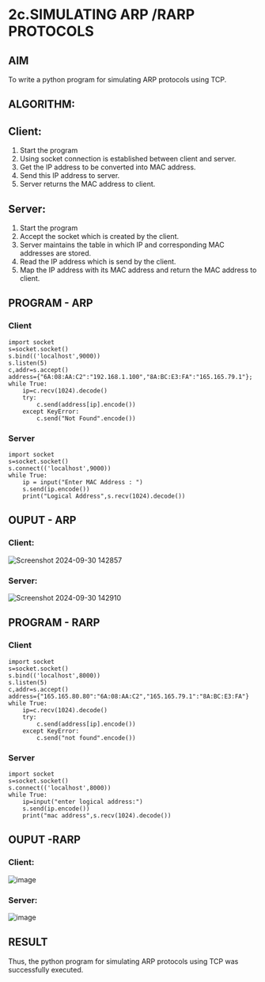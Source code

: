 # 2c.SIMULATING ARP /RARP PROTOCOLS
## AIM
To write a python program for simulating ARP protocols using TCP.
## ALGORITHM:
## Client:
1. Start the program
2. Using socket connection is established between client and server.
3. Get the IP address to be converted into MAC address.
4. Send this IP address to server.
5. Server returns the MAC address to client.
## Server:
1. Start the program
2. Accept the socket which is created by the client.
3. Server maintains the table in which IP and corresponding MAC addresses are
stored.
4. Read the IP address which is send by the client.
5. Map the IP address with its MAC address and return the MAC address to client.

## PROGRAM - ARP
### Client
```
import socket
s=socket.socket()
s.bind(('localhost',9000))
s.listen(5)
c,addr=s.accept()
address={"6A:08:AA:C2":"192.168.1.100","8A:BC:E3:FA":"165.165.79.1"};
while True:
    ip=c.recv(1024).decode()
    try:
        c.send(address[ip].encode())
    except KeyError:
        c.send("Not Found".encode())
```
### Server
```
import socket
s=socket.socket()
s.connect(('localhost',9000))
while True:
    ip = input("Enter MAC Address : ")
    s.send(ip.encode())
    print("Logical Address",s.recv(1024).decode())
```
## OUPUT - ARP
### Client:

![Screenshot 2024-09-30 142857](https://github.com/user-attachments/assets/9adde38e-f87a-400b-9514-b8055a03e7b1)

### Server:

![Screenshot 2024-09-30 142910](https://github.com/user-attachments/assets/9649b779-7da3-47da-9d2f-11615c056c71)


## PROGRAM - RARP
### Client
```
import socket
s=socket.socket()
s.bind(('localhost',8000))
s.listen(5)
c,addr=s.accept()
address={"165.165.80.80":"6A:08:AA:C2","165.165.79.1":"8A:BC:E3:FA"}
while True:
    ip=c.recv(1024).decode()
    try:
        c.send(address[ip].encode())
    except KeyError:
        c.send("not found".encode())
```
### Server
```
import socket
s=socket.socket()
s.connect(('localhost',8000))
while True:
    ip=input("enter logical address:")
    s.send(ip.encode())
    print("mac address",s.recv(1024).decode())
```
## OUPUT -RARP
### Client:

![image](https://github.com/user-attachments/assets/54fc8e6f-5dc2-47f4-8082-7494e0cb5d9a)


### Server:

![image](https://github.com/user-attachments/assets/436ecbf1-7743-4a93-b668-fa7f8291678f)

## RESULT
Thus, the python program for simulating ARP protocols using TCP was successfully 
executed.
